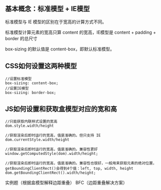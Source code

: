 ## 基本概念：标准模型 + IE模型

标准模型与 IE 模型的区别在于宽高的计算方式不同。

标准模型计算元素的宽高只算 content 的宽高，IE模型是 content + padding + border 的总尺寸

box-sizing 的默认值是 content-box，即默认标准模型。

## CSS如何设置这两种模型

```
//设置标准模型
box-sizing: content-box;
//设置IE模型
box-sizing: border-box;
```

## JS如何设置和获取盒模型对应的宽和高

```
//只能获取内联样式设置的宽高
dom.style.width/height

//获取渲染后即时运行的宽高，值是准确的。但只支持 IE
dom.currentStyle.width/height

//获取渲染后即时运行的宽高，值是准确的。兼容性更好
window.getComputedStyle(dom).width/height;

//获取渲染后即时运行的宽高，值是准确的。兼容性也很好，一般用来获取元素的绝对位置，getBoundingClientRect()会得到4个值：left, top, width, height
dom.getBoundingClientRect().width/height;
```

实例题（根据盒模型解释边距重叠）
BFC（边距重叠解决方案）